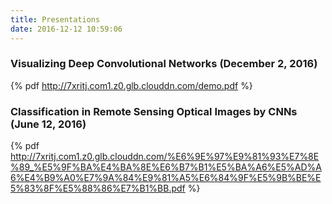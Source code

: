 ```yaml
---
title: Presentations
date: 2016-12-12 10:59:06
---
```


### Visualizing Deep Convolutional Networks (December 2, 2016)
{% pdf http://7xritj.com1.z0.glb.clouddn.com/demo.pdf %}

### Classification in Remote Sensing Optical Images by CNNs (June 12, 2016)
{% pdf http://7xritj.com1.z0.glb.clouddn.com/%E6%9E%97%E9%81%93%E7%8E%89_%E5%9F%BA%E4%BA%8E%E6%B7%B1%E5%BA%A6%E5%AD%A6%E4%B9%A0%E7%9A%84%E9%81%A5%E6%84%9F%E5%9B%BE%E5%83%8F%E5%88%86%E7%B1%BB.pdf %}
